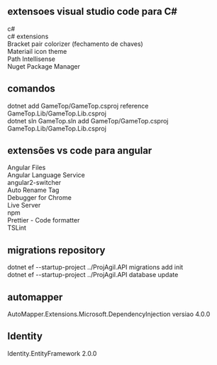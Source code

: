 
## extensoes visual studio code para C#  
c#  
c# extensions  
Bracket pair colorizer (fechamento de chaves)  
Materiail icon theme  
Path Intellisense  
Nuget Package Manager      
  
## comandos  
dotnet add GameTop/GameTop.csproj reference GameTop.Lib/GameTop.Lib.csproj  
dotnet sln GameTop.sln add GameTop/GameTop.csproj  GameTop.Lib/GameTop.Lib.csproj  

## extensões vs code para angular  
Angular Files  
Angular Language Service  
angular2-switcher  
Auto Rename Tag  
Debugger for Chrome  
Live Server  
npm  
Prettier - Code formatter  
TSLint  

## migrations repository  

dotnet ef --startup-project ../ProjAgil.API migrations add init    
dotnet ef --startup-project ../ProjAgil.API database update  

## automapper  

AutoMapper.Extensions.Microsoft.DependencyInjection  versiao 4.0.0  

## Identity  

Identity.EntityFramework 2.0.0  